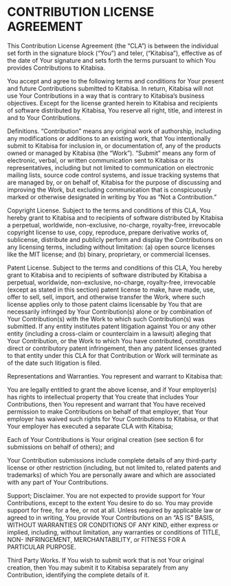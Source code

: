 # CONTRIBUTION LICENSE AGREEMENT

This Contribution License Agreement (the “CLA”) is between the individual set forth in the signature block (“You”) and teler, (“Kitabisa”), effective as of the date of Your signature and sets forth the terms pursuant to which You provides Contributions to Kitabisa.

You accept and agree to the following terms and conditions for Your present and future Contributions submitted to Kitabisa. In return, Kitabisa will not use Your Contributions in a way that is contrary to Kitabisa’s business objectives. Except for the license granted herein to Kitabisa and recipients of software distributed by Kitabisa, You reserve all right, title, and interest in and to Your Contributions.

Definitions. “Contribution” means any original work of authorship, including any modifications or additions to an existing work, that You intentionally submit to Kitabisa for inclusion in, or documentation of, any of the products owned or managed by Kitabisa (the “Work”). “Submit” means any form of electronic, verbal, or written communication sent to Kitabisa or its representatives, including but not limited to communication on electronic mailing lists, source code control systems, and issue tracking systems that are managed by, or on behalf of, Kitabisa for the purpose of discussing and improving the Work, but excluding communication that is conspicuously marked or otherwise designated in writing by You as “Not a Contribution.”

Copyright License. Subject to the terms and conditions of this CLA, You hereby grant to Kitabisa and to recipients of software distributed by Kitabisa a perpetual, worldwide, non-exclusive, no-charge, royalty-free, irrevocable copyright license to use, copy, reproduce, prepare derivative works of, sublicense, distribute and publicly perform and display the Contributions on any licensing terms, including without limitation: (a) open source licenses like the MIT license; and (b) binary, proprietary, or commercial licenses.

Patent License. Subject to the terms and conditions of this CLA, You hereby grant to Kitabisa and to recipients of software distributed by Kitabisa a perpetual, worldwide, non-exclusive, no-charge, royalty-free, irrevocable (except as stated in this section) patent license to make, have made, use, offer to sell, sell, import, and otherwise transfer the Work, where such license applies only to those patent claims licensable by You that are necessarily infringed by Your Contribution(s) alone or by combination of Your Contribution(s) with the Work to which such Contribution(s) was submitted. If any entity institutes patent litigation against You or any other entity (including a cross-claim or counterclaim in a lawsuit) alleging that Your Contribution, or the Work to which You have contributed, constitutes direct or contributory patent infringement, then any patent licenses granted to that entity under this CLA for that Contribution or Work will terminate as of the date such litigation is filed.

Representations and Warranties. You represent and warrant to Kitabisa that:

You are legally entitled to grant the above license, and if Your employer(s) has rights to intellectual property that You create that includes Your Contributions, then You represent and warrant that You have received permission to make Contributions on behalf of that employer, that Your employer has waived such rights for Your Contributions to Kitabisa, or that Your employer has executed a separate CLA with Kitabisa;

Each of Your Contributions is Your original creation (see section 6 for submissions on behalf of others); and

Your Contribution submissions include complete details of any third-party license or other restriction (including, but not limited to, related patents and trademarks) of which You are personally aware and which are associated with any part of Your Contributions.

Support; Disclaimer. You are not expected to provide support for Your Contributions, except to the extent You desire to do so. You may provide support for free, for a fee, or not at all. Unless required by applicable law or agreed to in writing, You provide Your Contributions on an “AS IS” BASIS, WITHOUT WARRANTIES OR CONDITIONS OF ANY KIND, either express or implied, including, without limitation, any warranties or conditions of TITLE, NON- INFRINGEMENT, MERCHANTABILITY, or FITNESS FOR A PARTICULAR PURPOSE.

Third Party Works. If You wish to submit work that is not Your original creation, then You may submit it to Kitabisa separately from any Contribution, identifying the complete details of it.